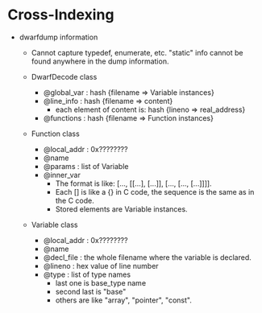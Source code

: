 # Cross-Indexing

- dwarfdump information
    
    - Cannot capture typedef, enumerate, etc. "static" info cannot be found anywhere in the dump information.

    - DwarfDecode class
        - @global_var : hash {filename => Variable instances} 
        - @line_info  : hash {filename => content}
            - each element of content is: hash {lineno => real_address}
        - @functions  : hash {filename => Function instances}

    - Function class
        - @local_addr : 0x????????
        - @name
        - @params : list of Variable
        - @inner_var
            - The format is like: [..., [[...], [...]], [..., [..., [...]]]].
            - Each [] is like a {} in C code, the sequence is the same as in the C code.
            - Stored elements are Variable instances.
    
    - Variable class
        - @local_addr : 0x????????
        - @name
        - @decl_file  : the whole filename where the variable is declared.
        - @lineno     : hex value of line number
        - @type       : list of type names
            - last one is base_type name
            - second last is "base"
            - others are like "array", "pointer", "const".

